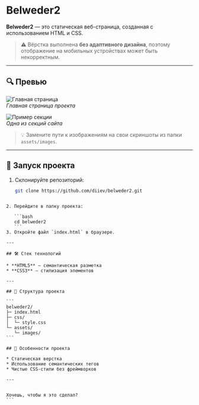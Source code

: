 # Belweder2

**Belweder2** — это статическая веб-страница, созданная с использованием HTML и CSS.  
> ⚠️ Вёрстка выполнена **без адаптивного дизайна**, поэтому отображение на мобильных устройствах может быть некорректным.

---

## 🔍 Превью

![Главная страница](assets/images/screenshot-main.png)  
*Главная страница проекта*

![Пример секции](assets/images/screenshot-section.png)  
*Одна из секций сайта*

> 💡 Замените пути к изображениям на свои скриншоты из папки `assets/images`.

---

## 🚀 Запуск проекта

1. Склонируйте репозиторий:
   ```bash
   git clone https://github.com/diiev/belweder2.git
````

2. Перейдите в папку проекта:

   ```bash
   cd belweder2
   ```
3. Откройте файл `index.html` в браузере.

---

## 🛠 Стек технологий

* **HTML5** — семантическая разметка
* **CSS3** — стилизация элементов

---

## 📂 Структура проекта

```
belweder2/
├─ index.html
├─ css/
│  └─ style.css
└─ assets/
   └─ images/
```

## 🎯 Особенности проекта

* Статическая верстка
* Использование семантических тегов
* Чистые CSS-стили без фреймворков

---


Хочешь, чтобы я это сделал?
```

